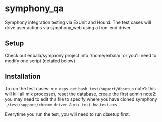 # symphony_qa

Symphony integration testing via ExUnit and Hound. The test cases will drive user actions via symphony_web using a front end driver

## Setup
Check out enbala/symphony project into '/home/enbala/' or you'll need to modify one script (detailed below) 

## Installation

To run the test cases:
`mix deps.get`
`bash test/support/dbsetup`
note1: this will kill all mix processes, reset the database, create the first admin
note2: you may need to edit this file to specify where you have cloned symphony
`./test/support/chrome_driver &`
`mix test hw_test.exs`

Everytime you run the test, you will need to run dbsetup first. 


